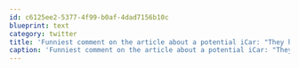 ```yaml
---
id: c6125ee2-5377-4f99-b0af-4dad7156b10c
blueprint: text
category: twitter
title: 'Funniest comment on the article about a potential iCar: "They hood is welded shut, right?"'
caption: 'Funniest comment on the article about a potential iCar: "They hood is welded shut, right?"'
---
```

